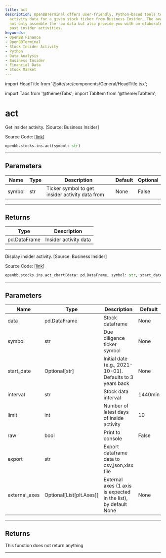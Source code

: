 ```yaml
---
title: act
description: OpenBBTerminal offers user-friendly, Python-based tools to gauge insider
  activity data for a given stock ticker from Business Insider. The available functions
  not only assemble the raw data but also provide you with an elaborate chart outlining
  past insider activities.
keywords:
- OpenBB Finance
- OpenBBTerminal
- Stock Insider Activity
- Python
- Data Analysis
- Business Insider
- Financial Data
- Stock Market
---
```


import HeadTitle from '@site/src/components/General/HeadTitle.tsx';

<HeadTitle title="act - Ins - Stocks - Reference | OpenBB SDK Docs" />

import Tabs from '@theme/Tabs';
import TabItem from '@theme/TabItem';

# act

<Tabs>
<TabItem value="model" label="Model" default>

Get insider activity. [Source: Business Insider]

Source Code: [[link](https://github.com/OpenBB-finance/OpenBBTerminal/tree/main/openbb_terminal/stocks/insider/businessinsider_model.py#L17)]

```python
openbb.stocks.ins.act(symbol: str)
```

---

## Parameters

| Name | Type | Description | Default | Optional |
| ---- | ---- | ----------- | ------- | -------- |
| symbol | str | Ticker symbol to get insider activity data from | None | False |


---

## Returns

| Type | Description |
| ---- | ----------- |
| pd.DataFrame | Insider activity data |
---

</TabItem>
<TabItem value="view" label="Chart">

Display insider activity. [Source: Business Insider]

Source Code: [[link](https://github.com/OpenBB-finance/OpenBBTerminal/tree/main/openbb_terminal/stocks/insider/businessinsider_view.py#L32)]

```python
openbb.stocks.ins.act_chart(data: pd.DataFrame, symbol: str, start_date: Optional[str] = None, interval: str = "1440min", limit: int = 10, raw: bool = False, export: str = "", external_axes: Optional[List[matplotlib.axes._axes.Axes]] = None)
```

---

## Parameters

| Name | Type | Description | Default | Optional |
| ---- | ---- | ----------- | ------- | -------- |
| data | pd.DataFrame | Stock dataframe | None | False |
| symbol | str | Due diligence ticker symbol | None | False |
| start_date | Optional[str] | Initial date (e.g., 2021-10-01). Defaults to 3 years back | None | True |
| interval | str | Stock data interval | 1440min | True |
| limit | int | Number of latest days of inside activity | 10 | True |
| raw | bool | Print to console | False | True |
| export | str | Export dataframe data to csv,json,xlsx file |  | True |
| external_axes | Optional[List[plt.Axes]] | External axes (1 axis is expected in the list), by default None | None | True |


---

## Returns

This function does not return anything

---

</TabItem>
</Tabs>
